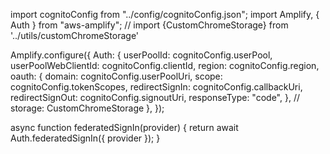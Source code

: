 import cognitoConfig from "../config/cognitoConfig.json";
import Amplify, { Auth } from "aws-amplify";
// import {CustomChromeStorage} from '../utils/customChromeStorage'

Amplify.configure({
    Auth: {
        userPoolId: cognitoConfig.userPool,
        userPoolWebClientId: cognitoConfig.clientId,
        region: cognitoConfig.region,
        oauth: {
            domain: cognitoConfig.userPoolUri,
            scope: cognitoConfig.tokenScopes,
            redirectSignIn: cognitoConfig.callbackUri,
            redirectSignOut: cognitoConfig.signoutUri,
            responseType: "code",
        },
        // storage: CustomChromeStorage
    },
});




async function federatedSignIn(provider) {
    return await Auth.federatedSignIn({ provider });
}
